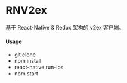# RNV2ex

基于 React-Native & Redux 架构的 v2ex 客户端。

#### Usage

- git clone
- npm install
- react-native run-ios
- npm start
